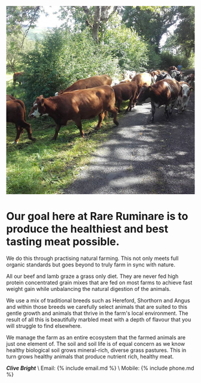 ![Some of our cows, going for a road trip](/images/cow-meander.jpg)

# Our goal here at Rare Ruminare is to produce the healthiest and best tasting meat possible.

We do this through practising natural farming. This not only meets full organic standards but goes beyond to truly farm in sync with nature.

All our beef and lamb graze a grass only diet. They are never fed high protein concentrated grain mixes that are fed on most farms to achieve fast weight gain while unbalancing the natural digestion of the animals.

We use a mix of traditional breeds such as Hereford, Shorthorn and Angus and within those breeds we carefully select animals that are suited to this gentle growth and animals that thrive in the farm's local environment. The result of all this is beautifully marbled meat with a depth of flavour that you will struggle to find elsewhere.

We manage the farm as an entire ecosystem that the farmed animals are just one element of. The soil and soil life is of equal concern as we know healthy biological soil grows mineral-rich, diverse grass pastures. This in turn grows healthy animals that produce nutrient rich, healthy meat.

***Clive Bright*** \\
Email: {% include email.md %} \\
Mobile: {% include phone.md %}
